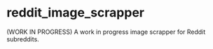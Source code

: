 # reddit_image_scrapper
(WORK IN PROGRESS) 
A work in progress image scrapper for Reddit subreddits.
